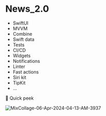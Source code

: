 # News_2.0

- SwiftUI
- MVVM
- Combine
- Swift data
- Tests
- CI/CD
- Widgets
- Notifications
- Linter
- Fast actions
- Siri kit
- TipKit
- ...

👀 Quick peek

![MixCollage-06-Apr-2024-04-13-AM-3937](https://github.com/11010001101001/News_2.0/assets/88098218/3f7c10ba-60af-4a7a-a94a-638797de0b0f)

